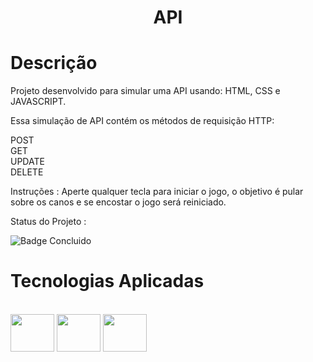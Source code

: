 <h1 align="center">API</h1>

# Descrição

Projeto desenvolvido para simular uma API usando: HTML, CSS e JAVASCRIPT.

Essa simulação de API contém os métodos de requisição HTTP:

POST<br>
GET<br>
UPDATE<br>
DELETE<br>

Instruções : Aperte qualquer tecla para iniciar o jogo, o objetivo é pular sobre os canos e se encostar o jogo será reiniciado.

Status do Projeto :

![Badge Concluido](http://img.shields.io/static/v1?label=STATUS&message=CONCLUIDO&color=GREEN&style=for-the-badge)

# Tecnologias Aplicadas

<div style="display: inline_block"><br>
  <img align="center" height="60" width="70" src="https://cdn.jsdelivr.net/gh/devicons/devicon/icons/html5/html5-plain-wordmark.svg"/>
  <img align="center" height="60" width="70" src="https://cdn.jsdelivr.net/gh/devicons/devicon/icons/css3/css3-plain-wordmark.svg"/>  
  <img align="center" height="60" width="70" src="https://cdn.jsdelivr.net/gh/devicons/devicon/icons/javascript/javascript-original.svg"/>

